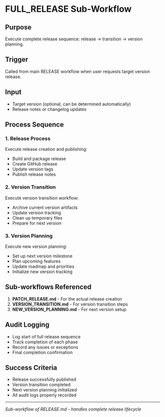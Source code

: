 # FULL_RELEASE Sub-Workflow

## Purpose
Execute complete release sequence: release → transition → version planning.

## Trigger
Called from main RELEASE workflow when user requests target version release.

## Input
- Target version (optional, can be determined automatically)
- Release notes or changelog updates

## Process Sequence

### 1. Release Process
Execute release creation and publishing:
- Build and package release
- Create GitHub release
- Update version tags
- Publish release notes

### 2. Version Transition  
Execute version transition workflow:
- Archive current version artifacts
- Update version tracking
- Clean up temporary files
- Prepare for next version

### 3. Version Planning
Execute new version planning:
- Set up next version milestone
- Plan upcoming features
- Update roadmap and priorities
- Initialize new version tracking

## Sub-workflows Referenced
1. **PATCH_RELEASE.md** - For the actual release creation
2. **VERSION_TRANSITION.md** - For version transition steps  
3. **NEW_VERSION_PLANNING.md** - For next version setup

## Audit Logging
- Log start of full release sequence
- Track completion of each phase
- Record any issues or exceptions
- Final completion confirmation

## Success Criteria
- Release successfully published
- Version transition completed
- Next version planning initialized
- All audit logs properly recorded

---
*Sub-workflow of RELEASE.md - handles complete release lifecycle*